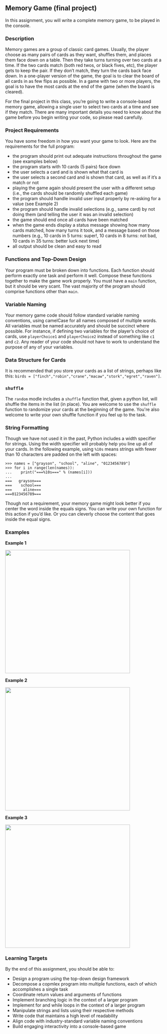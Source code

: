 ## Memory Game (final project)

In this assignment, you will write a complete memory game, to be played in the console.

### Description

Memory games are a group of classic card games. Usually, the player choose as many pairs of cards as they want, shuffles them, and places them face down on a table. Then they take turns turning over two cards at a time. If the two cards match (both red twos, or black fives, etc), the player gets to keep the pair. If they don’t match, they turn the cards back face down. In a one-player version of the game, the goal is to clear the board of all cards in as few flips as possible. In a game with two or more players, the goal is to have the most cards at the end of the game (when the board is cleared).

For the final project in this class, you’re going to write a console-based memory game, allowing a single user to select two cards at a time and see if they match. There are many important details you need to know about the game before you begin writing your code, so please read carefully.

### Project Requirements

You have some freedom in how you want your game to look. Here are the requirements for the full program:

- the program should print out adequate instructions throughout the game (see examples below)
- the program starts with 10 cards (5 pairs) face down
- the user selects a card and is shown what that card is
- the user selects a second card and is shown that card, as well as if it’s a match or not
- playing the game again should present the user with a different setup (i.e., the cards should be randomly shuffled each game)
- the program should handle invalid user input properly by re-asking for a value (see Example 2)
- the program should handle invalid selections (e.g., same card) by not doing them (and telling the user it was an invalid selection)
- the game should end once all cards have been matched
- when the game ends display a status message showing how many cards matched, how many turns it took, and a message based on those numbers (e.g., 10 cards in 5 turns: super!, 10 cards in 8 turns: not bad, 10 cards in 35 turns: better luck next time)
- all output should be clean and easy to read

### Functions and Top-Down Design

Your program must be broken down into functions. Each function should perform exactly one task and perform it well. Compose these functions together to make the game work properly. You must have a `main` function, but it should be very scant. The vast majority of the program should comprise functions other than `main`.

### Variable Naming

Your memory game code should follow standard variable naming conventions, using camelCase for all names composed of multiple words. All variables must be named accurately and should be succinct where possible. For instance, if defining two variables for the player’s choice of cards, use `playerChoice1` and `playerChoice2` instead of something like `c1` and `c2`. Any reader of your code should not have to work to understand the purpose of any of your variables.

### Data Structure for Cards

It is recommended that you store your cards as a list of strings, perhaps like this:
`birds = ["finch","robin","crane","macaw","stork","egret","raven"]`.

### `shuffle`

The `random` modle includes a `shuffle` function that, given a python list, will shuffle the items in the list (in place). You are welcome to use the `shuffle` function to randomize your cards at the beginning of the game. You're also welcome to write your own shuffle function if you feel up to the task.

### String Formatting

Though we have not used it in the past, Python includes a width specifier for strings. Using the width specifier will probably help you line up all of your cards. In the following example, using `%10s` means strings with fewer than 10 characters are padded on the left with spaces:

```
>>> names = ["grayson", "school", "aline", "0123456789"]
>>> for i in range(len(names)):
...    print("===%10s===" % (names[i]))
...
===   grayson===
===    school===
===     aline===
===0123456789===
```

Though not a requirement, your memory game might look better if you center the word inside the equals signs. You can write your own function for this action if you’d like. Or you can cleverly choose the content that goes inside the equal signs.

### Examples

**Example 1**

<img src="./" alt="" width="400" height="395">

**Example 2**

<img src="./" alt="" width="400" height="395">

**Example 3**

<img src="./" alt="" width="400" height="395">

### Learning Targets

By the end of this assignment, you should be able to:

- Design a program using the top-down design framework
- Decompose a copmlex program into multiple functions, each of which accomplishes a single task
- Coordinate return values and arguments of functions
- Implement branching logic in the context of a larger program
- Implement for and while loops in the context of a larger program
- Manipulate strings and lists using their respective methods
- Write code that maintains a high level of readability
- Align code with industry-standard variable naming conventions
- Build engaging interactivity into a console-based game
